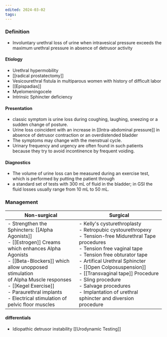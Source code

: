 ```yaml
---
edited: 2024-03-02
tags:
---
```

### Definition
- Involuntary urethral loss of urine when intravesical pressure exceeds the maximum urethral pressure in absence of detrusor activity
#### Etiology
- Urethral hypermobility
- [[radical prostatectomy]]
- Vesicourethral fistula in multiparous women with history of difficult labor
- [[Epispadias]]
- Myelomeningocele
- Intrinsic Sphincter deficiency

#### Presentation
- classic symptom is urine loss during coughing, laughing, sneezing or a sudden change of posture. 
- Urine loss coincident with an increase in [[Intra-abdominal pressure]] in absence of detrusor contraction or an overdistended bladder
- The symptoms may change with the menstrual cycle.
- Urinary frequency and urgency are often found in such patients because they try to avoid incontinence by frequent voiding.

#### Diagnostics  
- The volume of urine loss can be measured during an exercise test, which is performed by putting the patient through
- a standard set of tests with 300 mL of fluid in the bladder; in GSI the fluid losses usually range from 10 mL to 50 mL. 

### Management

| Non-surgical                                                                                                                                                                                                                                                                                          | Surgical                                                                                                                                                                                                                                                                                                                                                                                        |
| ----------------------------------------------------------------------------------------------------------------------------------------------------------------------------------------------------------------------------------------------------------------------------------------------------- | ----------------------------------------------------------------------------------------------------------------------------------------------------------------------------------------------------------------------------------------------------------------------------------------------------------------------------------------------------------------------------------------------- |
| - Strengthen the Sphincters: [[Alpha Agonists]] <br>- [[Estrogen]] Creams which enhances Alpha Agonists<br>- [[Beta-Blockers]] which allow unopposed stimulation<br> of Alpha Muscle responses<br>- [[Kegel Exercise]]<br>- Paraurethral implants<br>- Electrical stimulation of pelvic floor muscles | - Kelly's cysturethroplasty<br>- Retropubic cystourethropexy<br>- Tension-free Midurethral Tape procedures<br>	- Tension free vaginal tape<br>	- Tension free obturator tape<br>- Artifical Urethral Sphincter<br>- [[Open Colposuspension]]<br>- [[Transvaginal tape]] Procedure<br>- Sling procedure<br>- Salvage procedures<br>	- Implantation of urethral sphincter and diversion procedure |


#### differentials
- Idiopathic detrusor instability [[Urodynamic Testing]] 